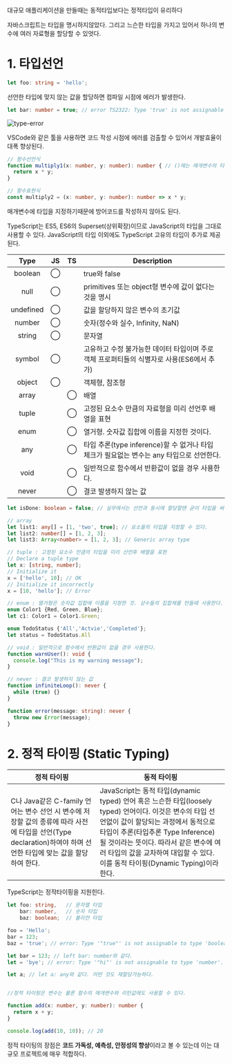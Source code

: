 대규모 애플리케이션을 만들때는 동적타입보다는 정적타입이 유리하다

자바스크립트는 타입을 명시하지않았다. 그리고 느슨한 타입을 가지고 있어서 하나의 변수에 여러 자료형을 할당할 수 있엇다.

# 1. 타입선언

```typescript
let foo: string = 'hello';
```

선언한 타입에 맞지 않는 값을 할당하면 컴파일 시점에 에러가 발생한다.

```typescript
let bar: number = true; // error TS2322: Type 'true' is not assignable to type 'number'.
```

![type-error](http://poiemaweb.com/img/type-error.png)

 VSCode와 같은 툴을 사용하면 코드 작성 시점에 에러를 검출할 수 있어서 개발효율이 대폭 향상된다.



```typescript
// 함수선언식
function multiply1(x: number, y: number): number { // ()에는 매개변수의 타입 ()뒤에는 return값의 타입  ! return 값의 타입은 필수가 아니다.
  return x * y;
}

// 함수표현식
const multiply2 = (x: number, y: number): number => x * y;
```

매개변수에 타입을 지정하기때문에 방어코드를 작성하지 않아도 된다.



TypeScript는 ES5, ES6의 Superset(상위확장)이므로 JavaScript의 타입을 그대로 사용할 수 있다. JavaScript의 타입 이외에도 TypeScript 고유의 타입이 추가로 제공된다.

|   Type    |  JS  |  TS  | Description                                                  |
| :-------: | :--: | :--: | ------------------------------------------------------------ |
|  boolean  |  ◯   |      | true와 false                                                 |
|   null    |  ◯   |      | primitives 또는 object형 변수에 값이 없다는 것을 명시        |
| undefined |  ◯   |      | 값을 할당하지 않은 변수의 초기값                             |
|  number   |  ◯   |      | 숫자(정수와 실수, Infinity, NaN)                             |
|  string   |  ◯   |      | 문자열                                                       |
|  symbol   |  ◯   |      | 고유하고 수정 불가능한 데이터 타입이며 주로 객체 프로퍼티들의 식별자로 사용(ES6에서 추가) |
|  object   |  ◯   |      | 객체형, 참조형                                               |
|   array   |      |  ◯   | 배열                                                         |
|   tuple   |      |  ◯   | 고정된 요소수 만큼의 자료형을 미리 선언후 배열을 표현        |
|   enum    |      |  ◯   | 열거형. 숫자값 집합에 이름을 지정한 것이다.                  |
|    any    |      |  ◯   | 타입 추론(type inference)할 수 없거나 타입 체크가 필요없는 변수는 any 타입으로 선언한다. |
|   void    |      |  ◯   | 일반적으로 함수에서 반환값이 없을 경우 사용한다.             |
|   never   |      |  ◯   | 결코 발생하지 않는 값                                        |

```typescript
let isDone: boolean = false; // 실무에서는 선언과 동시에 할당할땐 굳이 타입을 써 줄필요가 없다.

// array
let list1: any[] = [1, 'two', true]; // 요소들의 타입을 지정할 수 있다.
let list2: number[] = [1, 2, 3];
let list3: Array<number> = [1, 2, 3]; // Generic array type

// tuple : 고정된 요소수 만큼의 타입을 미리 선언후 배열을 표현
// Declare a tuple type
let x: [string, number];
// Initialize it
x = ['hello', 10]; // OK
// Initialize it incorrectly
x = [10, 'hello']; // Error

// enum : 열거형은 숫자값 집합에 이름을 지정한 것. 상수들의 집합체를 만들때 사용한다.
enum Color1 {Red, Green, Blue};
let c1: Color1 = Color1.Green;

enum TodoStatus {'All','Actvie','Completed'};
let status = TodoStatus.All

// void : 일반적으로 함수에서 반환값이 없을 경우 사용한다.
function warnUser(): void {
  console.log("This is my warning message");
}

// never : 결코 발생하지 않는 값
function infiniteLoop(): never {
  while (true) {}
}

function error(message: string): never {
  throw new Error(message);
}
```



# 2. 정적 타이핑 (Static Typing)

| 정적 타이핑                                                  | 동적 타이핑                                                  |
| ------------------------------------------------------------ | ------------------------------------------------------------ |
| C나 Java같은 C-family 언어는 변수 선언 시 변수에 저장할 값의 종류에 따라 사전에 타입을 선언(Type declaration)하여야 하며 선언한 타입에 맞는 값을 할당하여 한다. | JavaScript는 동적 타입(dynamic typed) 언어 혹은 느슨한 타입(loosely typed) 언어이다. 이것은 변수의 타입 선언없이 값이 할당되는 과정에서 동적으로 타입이 추론(타입추론 Type Inference)될 것이라는 뜻이다. 따라서 같은 변수에 여러 타입의 값을 교차하여 대입할 수 있다. 이를 동적 타이핑(Dynamic Typing)이라 한다. |

TypeScript는 정작타이핑을 지원힌다.

```typescript
let foo: string,   // 문자열 타입
    bar: number,   // 숫자 타입
    baz: boolean;  // 불리언 타입

foo = 'Hello'; 
bar = 123;
baz = 'true'; // error: Type '"true"' is not assignable to type 'boolean'.

let bar = 123; // left bar: number와 같다.
let = 'bye'; // error: Type '"hi"' is not assignable to type 'number'.

let a; // let a: any와 같다. 어떤 것도 재할당가능하다.


//정적 타이핑은 변수는 물론 함수의 매개변수와 리턴값에도 사용할 수 있다.

function add(x: number, y: number): number {
  return x + y;
}

console.log(add(10, 10)); // 20
```

정적 타이팅의 장점은 **코드 가독성, 예측성, 안정성의 향상**이라고 볼 수 있는데 이는 대규모 프로젝트에 매우 적합하다.
